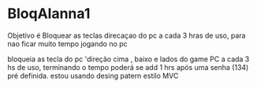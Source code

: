 # BloqAlanna1

Objetivo é Bloquear as teclas direcaçao do pc a cada 3 hras de uso, para nao ficar muito tempo jogando no pc

bloqueia as tecla do pc 'direção cima , baixo e lados do game PC a cada 3 hs de uso, 
terminando o tempo poderá se add 1 hrs após uma senha (134) pré definida.
estou usando desing patern estilo MVC  
